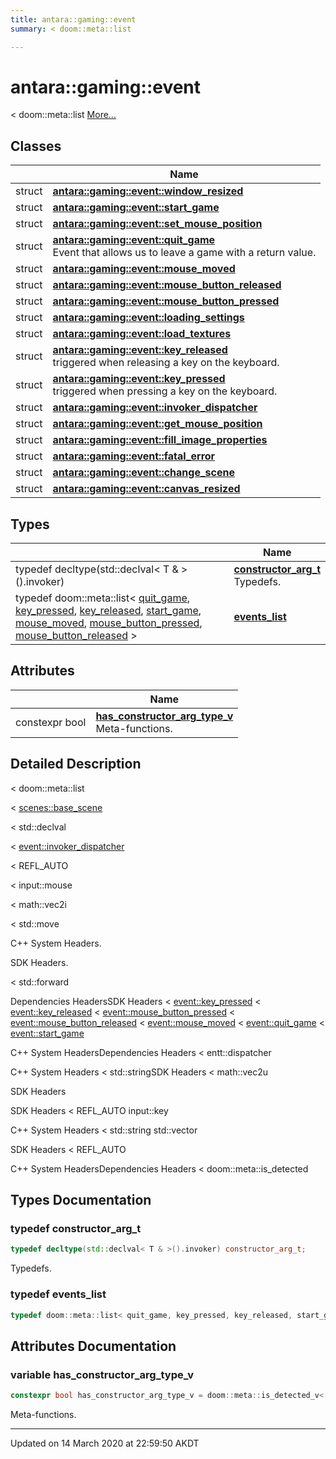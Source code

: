 ```yaml
---
title: antara::gaming::event
summary: < doom::meta::list  

---
```


# antara::gaming::event




< doom::meta::list  [More...](#detailed-description)






## Classes

|                | Name           |
| -------------- | -------------- |
| struct | **[antara::gaming::event::window_resized](Classes/structantara_1_1gaming_1_1event_1_1window__resized.md)**  |
| struct | **[antara::gaming::event::start_game](Classes/structantara_1_1gaming_1_1event_1_1start__game.md)**  |
| struct | **[antara::gaming::event::set_mouse_position](Classes/structantara_1_1gaming_1_1event_1_1set__mouse__position.md)**  |
| struct | **[antara::gaming::event::quit_game](Classes/structantara_1_1gaming_1_1event_1_1quit__game.md)** <br>Event that allows us to leave a game with a return value.  |
| struct | **[antara::gaming::event::mouse_moved](Classes/structantara_1_1gaming_1_1event_1_1mouse__moved.md)**  |
| struct | **[antara::gaming::event::mouse_button_released](Classes/structantara_1_1gaming_1_1event_1_1mouse__button__released.md)**  |
| struct | **[antara::gaming::event::mouse_button_pressed](Classes/structantara_1_1gaming_1_1event_1_1mouse__button__pressed.md)**  |
| struct | **[antara::gaming::event::loading_settings](Classes/structantara_1_1gaming_1_1event_1_1loading__settings.md)**  |
| struct | **[antara::gaming::event::load_textures](Classes/structantara_1_1gaming_1_1event_1_1load__textures.md)**  |
| struct | **[antara::gaming::event::key_released](Classes/structantara_1_1gaming_1_1event_1_1key__released.md)** <br>triggered when releasing a key on the keyboard.  |
| struct | **[antara::gaming::event::key_pressed](Classes/structantara_1_1gaming_1_1event_1_1key__pressed.md)** <br>triggered when pressing a key on the keyboard.  |
| struct | **[antara::gaming::event::invoker_dispatcher](Classes/structantara_1_1gaming_1_1event_1_1invoker__dispatcher.md)**  |
| struct | **[antara::gaming::event::get_mouse_position](Classes/structantara_1_1gaming_1_1event_1_1get__mouse__position.md)**  |
| struct | **[antara::gaming::event::fill_image_properties](Classes/structantara_1_1gaming_1_1event_1_1fill__image__properties.md)**  |
| struct | **[antara::gaming::event::fatal_error](Classes/structantara_1_1gaming_1_1event_1_1fatal__error.md)**  |
| struct | **[antara::gaming::event::change_scene](Classes/structantara_1_1gaming_1_1event_1_1change__scene.md)**  |
| struct | **[antara::gaming::event::canvas_resized](Classes/structantara_1_1gaming_1_1event_1_1canvas__resized.md)**  |

## Types

|                | Name           |
| -------------- | -------------- |
| typedef decltype(std::declval< T & >().invoker) | **[constructor_arg_t](Namespaces/namespaceantara_1_1gaming_1_1event.md#typedef-constructor_arg_t)** <br>Typedefs.  |
| typedef doom::meta::list< [quit_game](Classes/structantara_1_1gaming_1_1event_1_1quit__game.md), [key_pressed](Classes/structantara_1_1gaming_1_1event_1_1key__pressed.md), [key_released](Classes/structantara_1_1gaming_1_1event_1_1key__released.md), [start_game](Classes/structantara_1_1gaming_1_1event_1_1start__game.md), [mouse_moved](Classes/structantara_1_1gaming_1_1event_1_1mouse__moved.md), [mouse_button_pressed](Classes/structantara_1_1gaming_1_1event_1_1mouse__button__pressed.md), [mouse_button_released](Classes/structantara_1_1gaming_1_1event_1_1mouse__button__released.md) > | **[events_list](Namespaces/namespaceantara_1_1gaming_1_1event.md#typedef-events_list)**  |


## Attributes

|                | Name           |
| -------------- | -------------- |
| constexpr bool | **[has_constructor_arg_type_v](Namespaces/namespaceantara_1_1gaming_1_1event.md#variable-has_constructor_arg_type_v)** <br>Meta-functions.  |



## Detailed Description

< doom::meta::list 

























< [scenes::base_scene](Classes/classantara_1_1gaming_1_1scenes_1_1base__scene.md)

< std::declval

< [event::invoker_dispatcher](Classes/structantara_1_1gaming_1_1event_1_1invoker__dispatcher.md)

< REFL_AUTO

< input::mouse

< math::vec2i

< std::move

C++ System Headers.

SDK Headers.

< std::forward

Dependencies HeadersSDK Headers < [event::key_pressed](Classes/structantara_1_1gaming_1_1event_1_1key__pressed.md) < [event::key_released](Classes/structantara_1_1gaming_1_1event_1_1key__released.md) < [event::mouse_button_pressed](Classes/structantara_1_1gaming_1_1event_1_1mouse__button__pressed.md) < [event::mouse_button_released](Classes/structantara_1_1gaming_1_1event_1_1mouse__button__released.md) < [event::mouse_moved](Classes/structantara_1_1gaming_1_1event_1_1mouse__moved.md) < [event::quit_game](Classes/structantara_1_1gaming_1_1event_1_1quit__game.md) < [event::start_game](Classes/structantara_1_1gaming_1_1event_1_1start__game.md)

C++ System HeadersDependencies Headers < entt::dispatcher

C++ System Headers < std::stringSDK Headers < math::vec2u

SDK Headers

SDK Headers < REFL_AUTO input::key

C++ System Headers < std::string std::vector

SDK Headers < REFL_AUTO

C++ System HeadersDependencies Headers < doom::meta::is_detected 



## Types Documentation

### typedef constructor_arg_t

```cpp
typedef decltype(std::declval< T & >().invoker) constructor_arg_t;
```

Typedefs. 



























### typedef events_list

```cpp
typedef doom::meta::list< quit_game, key_pressed, key_released, start_game, mouse_moved, mouse_button_pressed, mouse_button_released > events_list;
```






























## Attributes Documentation

### variable has_constructor_arg_type_v

```cpp
constexpr bool has_constructor_arg_type_v = doom::meta::is_detected_v<[constructor_arg_t](Namespaces/namespaceantara_1_1gaming_1_1event.md#typedef-constructor_arg_t), T>;
```

Meta-functions. 






























-------------------------------

Updated on 14 March 2020 at 22:59:50 AKDT